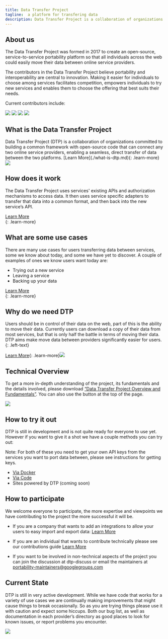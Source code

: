 ```yaml
---
title: Data Transfer Project
tagline:  a platform for transfering data
description: Data Transfer Project is a collaboration of organizations committed to building a common framework with open-source code that can connect any two online service providers, enabling a seamless, direct transfer of data between the two platforms.
---
```


## About us

The Data Transfer Project was formed in 2017 to create an open-source, service-to-service portability platform so that all individuals across the web could easily move their data between online service providers.

The contributors in the Data Transfer Project believe portability and interoperability are central to innovation. Making it easier for individuals to choose among services facilitates competition, empowers individuals to try new services and enables them to choose the offering that best suits their needs.

Current contributors include:

<div class="contributors-container">
	<img class="logo-image" src="./images/logo-facebook.png">
	<img class="logo-image" src="./images/logo-google.png">
	<img class="logo-image" src="./images/logo-microsoft.png">
	<img class="logo-image" src="./images/logo-twitter.png">
</div>



## What is the Data Transfer Project
<div class="mustache">
</div>

<div markdown="1">
<span class="section">
Data Transfer Project (DTP) is a collaboration of organizations committed to building a common framework with open-source code that can connect any two online service providers, enabling a seamless, direct transfer of data between the two platforms.
[Learn More](./what-is-dtp.md){: .learn-more}  
</span>
<img class="section-image" src="./images/AI_Blue_FileSharing.png">  
</div>

## How does it work

The Data Transfer Project uses services' existing APIs and authorization mechanisms to access data. It then uses service specific adapters to transfer that data into a common format, and then back into the new service’s API.

[Learn More](./how-does-dtp-work.md)  
{: .learn-more}  

## What are some use cases

There are many use cases for users transferring data between services, some we know about today, and some we have yet to discover. A couple of examples of ones we know users want today are:

  * Trying out a new service
  * Leaving a service
  * Backing up your data

[Learn More](./use-cases.md)  
{: .learn-more}  

## Why do we need DTP

Users should be in control of their data on the web, part of this is the ability to move their data. Currently users can download a copy of their data from most services, but that is only half the battle in terms of moving their data. DTP aims make move data between providers significantly easier for users.{: .left-text}

[Learn More](./why-dtp.md){: .learn-more}<img class="section-image" src="./images/AI_Blue_QA.png">   

## Technical Overview

To get a more in-depth understanding of the project, its fundamentals and the details involved, please download [“Data Transfer Project Overview and Fundamentals”](./dtp-overview.pdf). You can also use the button at the top of the page.

<a href="./dtp-overview.pdf" class="download-link" ><img class="download-image" src="./images/download.png"></a>

## How to try it out

DTP is still in development and is not quite ready for everyone to use yet. However if you want to give it a shot we have a couple methods you can try out:

Note: For both of these you need to get your own API keys from the services you want to port data between, please see instructions for getting keys.

  * [Via Docker](https://github.com/google/data-transfer-project/blob/master/Documentation/RunFromDocker.md)
  * [Via Code](https://github.com/google/data-transfer-project/blob/master/Documentation/Developer.md)
  * Sites powered by DTP (coming soon)


## How to participate

We welcome everyone to participate, the more expertise and viewpoints we have contributing to the project the more successful it will be.

  * If you are a company that wants to add an integrations to allow your users to easy import and export data: [Learn More](https://github.com/google/data-transfer-project/blob/master/Documentation/Integration.md) 
  
  * If you are an individual that wants to contribute technically please see our contributions guide [Learn More](https://github.com/google/data-transfer-project/blob/master/Documentation/Developer.md) 
  
  * If you want to be involved in non-technical aspects of the project you can join the discussion at dtp-discuss or email the maintainers at portability-maintainers@googlegroups.com  


## Current State

DTP is still in very active development. While we have code that works for a variety of use cases we are continually making improvements that might cause things to break occasionally. So as you are trying things please use it with caution and expect some hiccups. Both our bug list, as well as documentation in each provider’s directory as good places to look for known issues, or report problems you encounter.

<img class="section-image" src="./images/AI_Blue_User data.png">   

